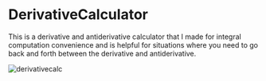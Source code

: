 # DerivativeCalculator

This is a derivative and antiderivative calculator that I made for integral computation convenience and is helpful for situations where you need to go back and forth between the derivative and antiderivative. 


![derivativecalc](https://user-images.githubusercontent.com/110789514/209882765-45d00115-4e14-483c-8154-334446804d93.png)
